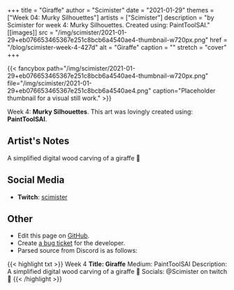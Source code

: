 +++
title =       "Giraffe"
author =      "Scimister"
date =        "2021-01-29"
themes =      ["Week 04: Murky Silhouettes"]
artists =     ["Scimister"]
description = "by Scimister for week 4: Murky Silhouettes. Created using: PaintToolSAI."
[[images]]
      src = "/img/scimister/2021-01-29+eb076653465367e251c8bcb6a4540ae4-thumbnail-w720px.png"
      href = "/blog/scimister-week-4-427d"
      alt = "Giraffe"
      caption = ""
      stretch = "cover"
+++

{{< fancybox path="/img/scimister/2021-01-29+eb076653465367e251c8bcb6a4540ae4-thumbnail-w720px.png" file="/img/scimister/2021-01-29+eb076653465367e251c8bcb6a4540ae4.png" caption="Placeholder thumbnail for a visual still work." >}}


Week 4: **Murky Silhouettes**. This art was lovingly created using: **PaintToolSAI**.

## Artist's Notes

A simplified digital wood carving of a giraffe 🐘

## Social Media

- **Twitch**: <a href='https://twitch.tv/scimister' target='_blank'>scimister</a>

## Other

- Edit this page on [GitHub](https://github.com/teaminkling/web-refresh/edit/main/content/blog/scimister-week-4-427d.md).
- Create [a bug ticket](https://github.com/teaminkling/web-refresh/issues/new?assignees=&labels=bug&template=problem-report.md&title=) for the developer.
- Parsed source from Discord is as follows:

{{< highlight txt >}}
Week 4
**Title: Giraffe**
Medium: PaintToolSAI
Description: A simplified digital wood carving of a giraffe 🐘 
Socials: @Scimister on twitch 🦒
{{< /highlight >}}
